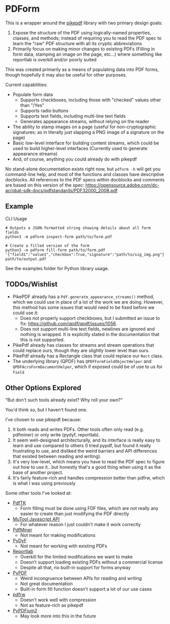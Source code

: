 # PDForm

This is a wrapper around the [pikepdf](https://pypi.org/project/pikepdf/) library with two primary design goals:

1. Expose the structure of the PDF using logically-named properties, classes, and methods; instead of requiring you to read the PDF spec to learn the "raw" PDF structure with all its cryptic abbreviations
2. Primarily focus on making minor changes to existing PDFs (Filling in form data, stamping an image on the page, etc...) where something like reportlab is overkill and/or poorly suited

This was created primarily as a means of populating data into PDF forms, though hopefully it may also be useful for other purposes.

Current capabilities:
* Populate form data
    - Supports checkboxes, including those with "checked" values other than "/Yes"
    - Supports radio buttons
    - Supports text fields, including multi-line text fields
    - Generates appearance streams, without relying on the reader
* The ability to stamp images on a page (useful for non-cryptographic signatures: as in literally just slapping a PNG image of a signature on the page)
* Basic low-level interface for building content streams, which could be used to build higher-level interfaces (Currently used to generate appearance streams)
* And, of course, anything you could already do with pikepdf

No stand-alone documentation exists right now, but ``pdform -h`` will get you command-line help, and most of the functions and classes have descriptive docblocks. All references to the PDF specs within docblocks and comments are based on this version of the spec: <https://opensource.adobe.com/dc-acrobat-sdk-docs/pdfstandards/PDF32000_2008.pdf>

## Example

CLI Usage
```shell
# Outputs a JSON-formatted string showing details about all form fields
python3 -m pdform inspect-form path/to/form.pdf

# Create a filled version of the form
python3 -m pdform fill-form path/to/form.pdf '{"field1":"value1","checkbox":True,"signature":"path/to/sig_img.png"}' path/to/output.pdf
```

See the examples folder for Python library usage.

## TODOs/Wishlist

* PikePDF already has a `Pdf.generate_appearance_streams()` method, which we could use in place of a lot of the work we are doing. However, this method has some issues that would need to be fixed before we could use it:
    - Does not properly support checkboxes, but I submitted an issue to fix: <https://github.com/qpdf/qpdf/issues/1056>.
    - Does not support multi-line text fields, newlines are ignored and nothing is wrapped. It is explicitly stated in the documentation that this is not supported.
* PikePdf already has classes for streams and stream operations that could replace ours, though they are slightly lower level than ours.
* PikePdf already has a Rectangle class that could replace our `Rect` class.
* The underlying library (QPDF) has `QPDFFormFieldObjectHelper` and `QPDFAcroFormDocumentHelper`, which if exposed could be of use to us for `Field`

## Other Options Explored

"But don't such tools already exist? Why roll your own?"

You'd think so, but I haven't found one.

I've chosen to use pikepdf because:
1. It both reads and writes PDFs. Other tools often only read (e.g. pdfminer) or only write (pydyf, reportlab).
2. It seem well-designed architecturally, and its interface is really easy to learn and use compared to others (I tried pypdf, but found it really frustrating to use, and disliked the weird barriers and API differences that existed between reading and writing).
3. It's very low-level, which means you have to read the PDF spec to figure out how to use it...but honestly that's a good thing when using it as the base of another project.
4. It's fairly feature-rich and handles compression better than pdfrw, which is what I was using previously

Some other tools I've looked at:
* [PdfTK](https://www.pdflabs.com/tools/pdftk-the-pdf-toolkit/)
    - Form filling must be done using FDF files, which are not really any easier to create than just modifying the PDF directly
* [MuTool Javascript API](https://mupdf.readthedocs.io/en/latest/mutool-run.html)
    - For whatever reason I just couldn't make it work correctly
* [PdfMiner](https://pypi.org/project/pdfminer/)
    - Not meant for making modifications
* [PyDyF](https://pypi.org/project/pydyf/)
    - Not meant for working with existing PDFs
* [Reportlab](https://www.reportlab.com/)
    - Overkill for the limited modifications we want to make
    - Doesn't support loading existing PDFs without a commercial license
    - Despite all that, no built-in support for forms anyway
* [PyPDF](https://pypi.org/project/pypdf/)
    - Weird incongruence between APIs for reading and writing
    - Not great documentation
    - Built-in form fill function doesn't support a lot of our use cases
* [pdfrw](https://pypi.org/project/pdfrw/)
    - Doesn't work well with compression
    - Not as feature-rich as pikepdf
* [PyPDFium2](https://pypdfium2.readthedocs.io/en/stable/index.html)
    - May look more into this in the future